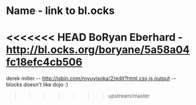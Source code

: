 # Name - link to bl.ocks

<<<<<<< HEAD
BoRyan Eberhard - http://bl.ocks.org/boryane/5a58a04fc18efc4cb506
=======
derek miller -- http://jsbin.com/royuyisoka/2/edit?html,css,js,output -- blocks doesn't like dojo :)
>>>>>>> upstream/master
